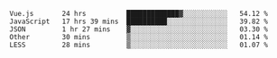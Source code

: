 
<!--
**xy406043/xy406043** is a ✨ _special_ ✨ repository because its `README.md` (this file) appears on your GitHub profile.

Here are some ideas to get you started:

- 🔭 I’m currently working on ...
- 🌱 I’m currently learning ...
- 👯 I’m looking to collaborate on ...
- 🤔 I’m looking for help with ...
- 💬 Ask me about ...
- 📫 How to reach me: ...
- 😄 Pronouns: ...
- ⚡ Fun fact: ...
-->

<!--START_SECTION:waka-->
```text
Vue.js       24 hrs          █████████████▓░░░░░░░░░░░   54.12 % 
JavaScript   17 hrs 39 mins  ██████████░░░░░░░░░░░░░░░   39.82 % 
JSON         1 hr 27 mins    ▓░░░░░░░░░░░░░░░░░░░░░░░░   03.30 % 
Other        30 mins         ▒░░░░░░░░░░░░░░░░░░░░░░░░   01.14 % 
LESS         28 mins         ▒░░░░░░░░░░░░░░░░░░░░░░░░   01.07 % 
```
<!--END_SECTION:waka-->

